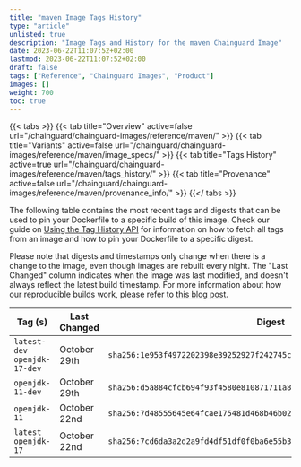 ```yaml
---
title: "maven Image Tags History"
type: "article"
unlisted: true
description: "Image Tags and History for the maven Chainguard Image"
date: 2023-06-22T11:07:52+02:00
lastmod: 2023-06-22T11:07:52+02:00
draft: false
tags: ["Reference", "Chainguard Images", "Product"]
images: []
weight: 700
toc: true
---
```


{{< tabs >}}
{{< tab title="Overview" active=false url="/chainguard/chainguard-images/reference/maven/" >}}
{{< tab title="Variants" active=false url="/chainguard/chainguard-images/reference/maven/image_specs/" >}}
{{< tab title="Tags History" active=true url="/chainguard/chainguard-images/reference/maven/tags_history/" >}}
{{< tab title="Provenance" active=false url="/chainguard/chainguard-images/reference/maven/provenance_info/" >}}
{{</ tabs >}}

The following table contains the most recent tags and digests that can be used to pin your Dockerfile to a specific build of this image. Check our guide on [Using the Tag History API](/chainguard/chainguard-images/using-the-tag-history-api/) for information on how to fetch all tags from an image and how to pin your Dockerfile to a specific digest.

Please note that digests and timestamps only change when there is a change to the image, even though images are rebuilt every night. The "Last Changed" column indicates when the image was last modified, and doesn't always reflect the latest build timestamp. For more information about how our reproducible builds work, please refer to [this blog post](https://www.chainguard.dev/unchained/reproducing-chainguards-reproducible-image-builds).

| Tag (s)                        | Last Changed | Digest                                                                    |
|--------------------------------|--------------|---------------------------------------------------------------------------|
|  `latest-dev` `openjdk-17-dev` | October 29th | `sha256:1e953f4972202398e39252927f242745c43a764ba2e1a0bc249f65ce98ac6b46` |
|  `openjdk-11-dev`              | October 29th | `sha256:d5a884cfcb694f93f4580e810871711a8efd6f4386a0bf17b08811796515a348` |
|  `openjdk-11`                  | October 22nd | `sha256:7d48555645e64fcae175481d468b46b02c93ac0df3c3c1259c74ac0d58cd8350` |
|  `latest` `openjdk-17`         | October 22nd | `sha256:7cd6da3a2d2a9fd4df51df0f0ba6e55b370288736c4aa6ffe6c77680857d4cd0` |

